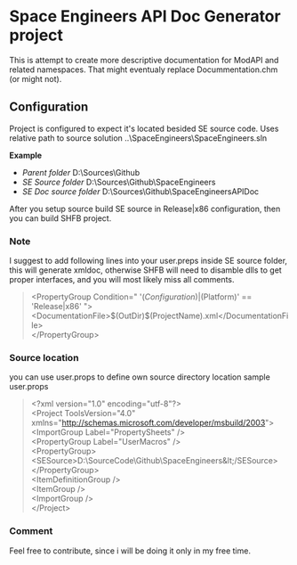 # Space Engineers API Doc Generator project
This is attempt to create more descriptive documentation for ModAPI and related namespaces. That might eventualy replace Docummentation.chm (or might not).

## Configuration
Project is configured to expect it's located besided SE source code. Uses relative path to source solution ..\SpaceEngineers\SpaceEngineers.sln

__Example__

* _Parent folder_ D:\Sources\Github
* _SE Source folder_ D:\Sources\Github\SpaceEngineers
* _SE Doc source folder_  D:\Sources\Github\SpaceEngineersAPIDoc

After you setup source build SE source in Release|x86 configuration, then you can build SHFB project.

### Note
I suggest to add following lines into your user.preps inside SE source folder, this will generate xmldoc, otherwise SHFB will need to disamble dlls to get proper interfaces, and you will most likely miss all comments.

>  &lt;PropertyGroup Condition=" '$(Configuration)|$(Platform)' == 'Release|x86' "&gt;  
    &lt;DocumentationFile&gt;$(OutDir)\$(ProjectName).xml&lt;/DocumentationFile&gt;  
  &lt;/PropertyGroup&gt;  

### Source location
you can use user.props to define own source directory location
sample user.props

>  &lt;?xml version="1.0" encoding="utf-8"?&gt;  
  &lt;Project ToolsVersion="4.0" xmlns="http://schemas.microsoft.com/developer/msbuild/2003"&gt;  
    &lt;ImportGroup Label="PropertySheets" /&gt;  
    &lt;PropertyGroup Label="UserMacros" /&gt;  
    &lt;PropertyGroup&gt;  
      &lt;SESource&gt;D:\SourceCode\Github\SpaceEngineers\&lt;/SESource&gt;  
    &lt;/PropertyGroup&gt;  
    &lt;ItemDefinitionGroup /&gt;  
    &lt;ItemGroup /&gt;  
    &lt;ImportGroup /&gt;  
  &lt;/Project&gt;  


### Comment
Feel free to contribute, since i will be doing it only in my free time.
